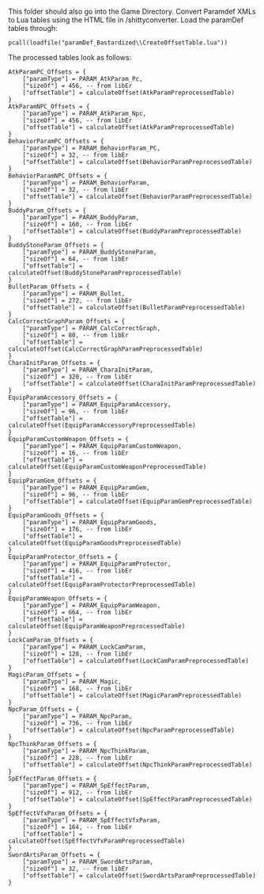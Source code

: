 This folder should also go into the Game Directory. Convert Paramdef XMLs to Lua tables using the HTML file in /shittyconverter. Load the paramDef tables through:

    pcall(loadfile("paramDef_Bastardized\\CreateOffsetTable.lua"))

The processed tables look as follows:

    AtkParamPC_Offsets = {
        ["paramType"] = PARAM_AtkParam_Pc,
        ["sizeOf"] = 456, -- from libEr
        ["offsetTable"] = calculateOffset(AtkParamPreprocessedTable)
    }
    AtkParamNPC_Offsets = {
        ["paramType"] = PARAM_AtkParam_Npc,
        ["sizeOf"] = 456, -- from libEr
        ["offsetTable"] = calculateOffset(AtkParamPreprocessedTable)
    }
    BehaviorParamPC_Offsets = {
        ["paramType"] = PARAM_BehaviorParam_PC,
        ["sizeOf"] = 32, -- from libEr
        ["offsetTable"] = calculateOffset(BehaviorParamPreprocessedTable)
    }
    BehaviorParamNPC_Offsets = {
        ["paramType"] = PARAM_BehaviorParam,
        ["sizeOf"] = 32, -- from libEr
        ["offsetTable"] = calculateOffset(BehaviorParamPreprocessedTable)
    }
    BuddyParam_Offsets = {
        ["paramType"] = PARAM_BuddyParam,
        ["sizeOf"] = 160, -- from libEr
        ["offsetTable"] = calculateOffset(BuddyParamPreprocessedTable)
    }
    BuddyStoneParam_Offsets = {
        ["paramType"] = PARAM_BuddyStoneParam,
        ["sizeOf"] = 64, -- from libEr
        ["offsetTable"] = calculateOffset(BuddyStoneParamPreprocessedTable)
    }
    BulletParam_Offsets = {
        ["paramType"] = PARAM_Bullet,
        ["sizeOf"] = 272, -- from libEr
        ["offsetTable"] = calculateOffset(BulletParamPreprocessedTable)
    }
    CalcCorrectGraphParam_Offsets = {
        ["paramType"] = PARAM_CalcCorrectGraph,
        ["sizeOf"] = 80, -- from libEr
        ["offsetTable"] = calculateOffset(CalcCorrectGraphParamPreprocessedTable)
    }
    CharaInitParam_Offsets = {
        ["paramType"] = PARAM_CharaInitParam,
        ["sizeOf"] = 320, -- from libEr
        ["offsetTable"] = calculateOffset(CharaInitParamPreprocessedTable)
    }
    EquipParamAccessory_Offsets = {
        ["paramType"] = PARAM_EquipParamAccessory,
        ["sizeOf"] = 96, -- from libEr
        ["offsetTable"] = calculateOffset(EquipParamAccessoryPreprocessedTable)
    }
    EquipParamCustomWeapon_Offsets = {
        ["paramType"] = PARAM_EquipParamCustomWeapon,
        ["sizeOf"] = 16, -- from libEr
        ["offsetTable"] = calculateOffset(EquipParamCustomWeaponPreprocessedTable)
    }
    EquipParamGem_Offsets = {
        ["paramType"] = PARAM_EquipParamGem,
        ["sizeOf"] = 96, -- from libEr
        ["offsetTable"] = calculateOffset(EquipParamGemPreprocessedTable)
    }
    EquipParamGoods_Offsets = {
        ["paramType"] = PARAM_EquipParamGoods,
        ["sizeOf"] = 176, -- from libEr
        ["offsetTable"] = calculateOffset(EquipParamGoodsPreprocessedTable)
    }
    EquipParamProtector_Offsets = {
        ["paramType"] = PARAM_EquipParamProtector,
        ["sizeOf"] = 416, -- from libEr
        ["offsetTable"] = calculateOffset(EquipParamProtectorPreprocessedTable)
    }
    EquipParamWeapon_Offsets = {
        ["paramType"] = PARAM_EquipParamWeapon,
        ["sizeOf"] = 664, -- from libEr
        ["offsetTable"] = calculateOffset(EquipParamWeaponPreprocessedTable)
    }
    LockCamParam_Offsets = {
        ["paramType"] = PARAM_LockCamParam,
        ["sizeOf"] = 128, -- from libEr
        ["offsetTable"] = calculateOffset(LockCamParamPreprocessedTable)
    }
    MagicParam_Offsets = {
        ["paramType"] = PARAM_Magic,
        ["sizeOf"] = 168, -- from libEr
        ["offsetTable"] = calculateOffset(MagicParamPreprocessedTable)
    }
    NpcParam_Offsets = {
        ["paramType"] = PARAM_NpcParam,
        ["sizeOf"] = 736, -- from libEr
        ["offsetTable"] = calculateOffset(NpcParamPreprocessedTable)
    }
    NpcThinkParam_Offsets = {
        ["paramType"] = PARAM_NpcThinkParam,
        ["sizeOf"] = 228, -- from libEr
        ["offsetTable"] = calculateOffset(NpcThinkParamPreprocessedTable)
    }
    SpEffectParam_Offsets = {
        ["paramType"] = PARAM_SpEffectParam,
        ["sizeOf"] = 912, -- from libEr
        ["offsetTable"] = calculateOffset(SpEffectParamPreprocessedTable)
    }
    SpEffectVfxParam_Offsets = {
        ["paramType"] = PARAM_SpEffectVfxParam,
        ["sizeOf"] = 164, -- from libEr
        ["offsetTable"] = calculateOffset(SpEffectVfxParamPreprocessedTable)
    }
    SwordArtsParam_Offsets = {
        ["paramType"] = PARAM_SwordArtsParam,
        ["sizeOf"] = 32, -- from libEr
        ["offsetTable"] = calculateOffset(SwordArtsParamPreprocessedTable)
    }
